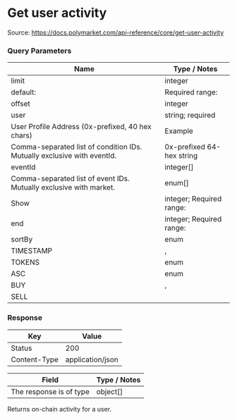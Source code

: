 # Get user activity
Source: https://docs.polymarket.com/api-reference/core/get-user-activity



### Query Parameters

| Name | Type / Notes |
| --- | --- |
| limit | integer |
| default: | Required range: |
| offset | integer |
| user | string; required |
| User Profile Address (0x-prefixed, 40 hex chars) | Example |
| Comma-separated list of condition IDs. Mutually exclusive with eventId. | 0x-prefixed 64-hex string |
| eventId | integer[] |
| Comma-separated list of event IDs. Mutually exclusive with market. | enum[] |
| Show | integer; Required range: |
| end | integer; Required range: |
| sortBy | enum |
| TIMESTAMP | , |
| TOKENS | enum |
| ASC | enum |
| BUY | , |
| SELL |  |

### Response

| Key | Value |
| --- | --- |
| Status | 200 |
| Content-Type | application/json |

| Field | Type / Notes |
| --- | --- |
| The response is of type | object[] |


Returns on-chain activity for a user.
